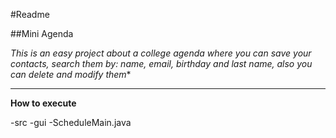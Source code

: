 #Readme

##Mini Agenda

*This is an easy project about a college agenda where you can save your contacts, search them by: name, email, birthday and last name, also you can delete and modify them**
___

**How to execute**

-src
  -gui
    -ScheduleMain.java






